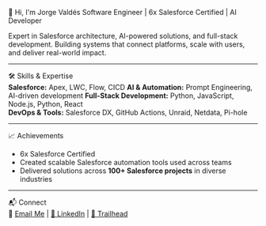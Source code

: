 👋 Hi, I'm Jorge Valdés
Software Engineer | 6x Salesforce Certified | AI Developer

Expert in Salesforce architecture, AI-powered solutions, and full-stack development. Building systems that connect platforms, scale with users, and deliver real-world impact.

---

🛠️ Skills & Expertise  
**Salesforce:** Apex, LWC, Flow, CICD
**AI & Automation:** Prompt Engineering, AI-driven development
**Full-Stack Development:** Python, JavaScript, Node.js, Python, React  
**DevOps & Tools:** Salesforce DX, GitHub Actions, Unraid, Netdata, Pi-hole

---

📈 Achievements  
- 6x Salesforce Certified
- Created scalable Salesforce automation tools used across teams  
- Delivered solutions across **100+ Salesforce projects** in diverse industries

---

📬 Connect  
📧 [Email Me](mailto:jorgevaldespuig@gmail.com) | [🔗 LinkedIn](https://www.linkedin.com/in/jorgevaldespuig) | [🌟 Trailhead](https://www.salesforce.com/trailblazer/jvaldesp)

